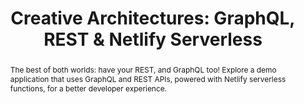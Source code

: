 ---
title: "Creative Architectures: GraphQL, REST & Netlify Serverless"
speaker: Hannah Ingham
event: CascadiaJS 2019
tags: ["GraphQL", "REST", "Serverless"]
abstract: "The best of both worlds: have your REST, and GraphQL too! Explore a demo application that uses GraphQL and REST APIs, powered with Netlify serverless functions, for a better developer experience."
layout: talk
---